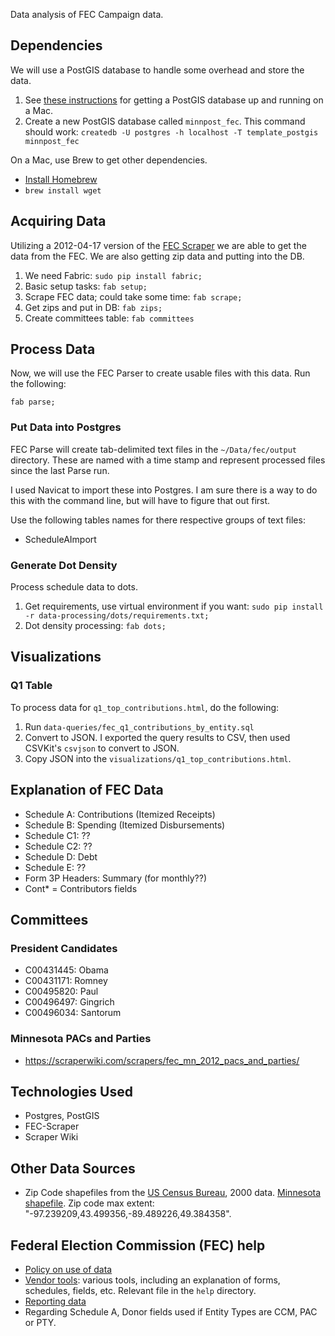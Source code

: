 Data analysis of FEC Campaign data.

## Dependencies

We will use a PostGIS database to handle some overhead and store the
data.

1. See [these instructions](https://github.com/MinnPost/minnpost-basemaps/blob/master/README.md) for getting a PostGIS database up and running on a Mac.
2. Create a new PostGIS database called ```minnpost_fec```.  This command should work: ```createdb -U postgres -h localhost -T template_postgis minnpost_fec```

On a Mac, use Brew to get other dependencies.

 - [Install Homebrew](https://github.com/mxcl/homebrew/wiki/installation)
 - ```brew install wget```

## Acquiring Data

Utilizing a 2012-04-17 version of the [FEC Scraper](https://github.com/cschnaars/FEC-Scraper)
we are able to get the data from the FEC.  We are also getting zip data and putting into the DB.

1. We need Fabric: ```sudo pip install fabric;```
2. Basic setup tasks: ```fab setup;```
3. Scrape FEC data; could take some time: ```fab scrape;```
4. Get zips and put in DB: ```fab zips;```
5. Create committees table: ```fab committees```

## Process Data

Now, we will use the FEC Parser to create usable files with this data.  Run the following:

```
fab parse;
```

### Put Data into Postgres

FEC Parse will create tab-delimited text files in the ```~/Data/fec/output``` directory.  These are named with
a time stamp and represent processed files since the last Parse run.

I used Navicat to import these into Postgres.  I am sure there is a way to do this with the command
line, but will have to figure that out first.

Use the following tables names for there respective groups of text files:

 - ScheduleAImport
 
### Generate Dot Density

Process schedule data to dots.

1. Get requirements, use virtual environment if you want: ```sudo pip install -r data-processing/dots/requirements.txt;```
2. Dot density processing: ```fab dots;```

## Visualizations

### Q1 Table

To process data for ```q1_top_contributions.html```, do the following:

1. Run ```data-queries/fec_q1_contributions_by_entity.sql```
2. Convert to JSON.  I exported the query results to CSV, then used CSVKit's ```csvjson``` to convert to JSON.
3. Copy JSON into the ```visualizations/q1_top_contributions.html```.

## Explanation of FEC Data

 - Schedule A: Contributions (Itemized Receipts)
 - Schedule B: Spending (Itemized Disbursements)
 - Schedule C1: ??
 - Schedule C2: ??
 - Schedule D: Debt
 - Schedule E: ??
 - Form 3P Headers: Summary (for monthly??)
 - Cont* = Contributors fields
 
## Committees

### President Candidates

 - C00431445: Obama
 - C00431171: Romney
 - C00495820: Paul
 - C00496497: Gingrich
 - C00496034: Santorum
 
### Minnesota PACs and Parties

 - https://scraperwiki.com/scrapers/fec_mn_2012_pacs_and_parties/

## Technologies Used

 - Postgres, PostGIS
 - FEC-Scraper
 - Scraper Wiki
 
## Other Data Sources

 - Zip Code shapefiles from the [US Census Bureau](http://www.census.gov/geo/www/cob/z52000.html), 2000 data.  [Minnesota shapefile](http://www.census.gov/geo/cob/bdy/zt/z500shp/zt27_d00_shp.zip).  Zip code max extent: "-97.239209,43.499356,-89.489226,49.384358".
 
## Federal Election Commission (FEC) help

 - [Policy on use of data](http://fec.gov/pubrec/publicrecordsoffice.shtml#using)
 - [Vendor tools](http://www.fec.gov/elecfil/vendors.shtml): various tools, including an explanation of forms, schedules, fields, etc.  Relevant file in the ```help``` directory.
 - [Reporting data](http://www.fec.gov/info/report_dates.shtml)
 - Regarding Schedule A, Donor fields used if Entity Types are CCM, PAC or PTY.